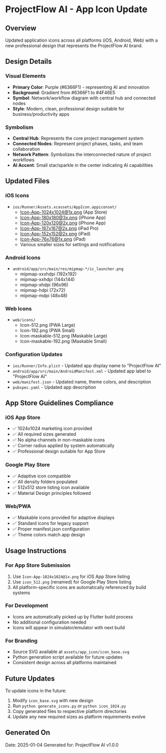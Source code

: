 # ProjectFlow AI - App Icon Update

## Overview
Updated application icons across all platforms (iOS, Android, Web) with a new professional design that represents the ProjectFlow AI brand.

## Design Details

### Visual Elements
- **Primary Color**: Purple (#6366F1) - representing AI and innovation
- **Background**: Gradient from #6366F1 to #4F46E5
- **Symbol**: Network/workflow diagram with central hub and connected nodes
- **Style**: Modern, clean, professional design suitable for business/productivity apps

### Symbolism
- **Central Hub**: Represents the core project management system
- **Connected Nodes**: Represent project phases, tasks, and team collaboration
- **Network Pattern**: Symbolizes the interconnected nature of project workflows
- **AI Accent**: Small star/sparkle in the center indicating AI capabilities

## Updated Files

### iOS Icons
- `ios/Runner/Assets.xcassets/AppIcon.appiconset/`
  - Icon-App-1024x1024@1x.png (App Store)
  - Icon-App-180x180@3x.png (iPhone App)
  - Icon-App-120x120@2x.png (iPhone App)
  - Icon-App-167x167@2x.png (iPad Pro)
  - Icon-App-152x152@2x.png (iPad)
  - Icon-App-76x76@1x.png (iPad)
  - Various smaller sizes for settings and notifications

### Android Icons
- `android/app/src/main/res/mipmap-*/ic_launcher.png`
  - mipmap-xxxhdpi (192x192)
  - mipmap-xxhdpi (144x144)
  - mipmap-xhdpi (96x96)
  - mipmap-hdpi (72x72)
  - mipmap-mdpi (48x48)

### Web Icons
- `web/icons/`
  - Icon-512.png (PWA Large)
  - Icon-192.png (PWA Small)
  - Icon-maskable-512.png (Maskable Large)
  - Icon-maskable-192.png (Maskable Small)

### Configuration Updates
- `ios/Runner/Info.plist` - Updated app display name to "ProjectFlow AI"
- `android/app/src/main/AndroidManifest.xml` - Updated app label to "ProjectFlow AI"
- `web/manifest.json` - Updated name, theme colors, and description
- `pubspec.yaml` - Updated app description

## App Store Guidelines Compliance

### iOS App Store
- ✅ 1024x1024 marketing icon provided
- ✅ All required sizes generated
- ✅ No alpha channels in non-maskable icons
- ✅ Corner radius applied by system automatically
- ✅ Professional design suitable for App Store

### Google Play Store
- ✅ Adaptive icon compatible
- ✅ All density folders populated
- ✅ 512x512 store listing icon available
- ✅ Material Design principles followed

### Web/PWA
- ✅ Maskable icons provided for adaptive displays
- ✅ Standard icons for legacy support
- ✅ Proper manifest.json configuration
- ✅ Theme colors match app design

## Usage Instructions

### For App Store Submission
1. Use `Icon-App-1024x1024@1x.png` for iOS App Store listing
2. Use `icon_512.png` (renamed) for Google Play Store listing
3. All platform-specific icons are automatically referenced by build systems

### For Development
- Icons are automatically picked up by Flutter build process
- No additional configuration needed
- Icons will appear in simulator/emulator with next build

### For Branding
- Source SVG available at `assets/app_icon/icon_base.svg`
- Python generation script available for future updates
- Consistent design across all platforms maintained

## Future Updates
To update icons in the future:
1. Modify `icon_base.svg` with new design
2. Run `python generate_icons.py` or `python icon_1024.py`
3. Copy generated files to respective platform directories
4. Update any new required sizes as platform requirements evolve

## Generated On
Date: 2025-01-04
Generated for: ProjectFlow AI v1.0.0